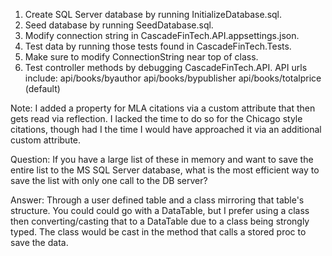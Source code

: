 1. Create SQL Server database by running InitializeDatabase.sql.
2. Seed database by running SeedDatabase.sql.
3. Modify connection string in CascadeFinTech.API.appsettings.json.
4. Test data by running those tests found in CascadeFinTech.Tests.
5. Make sure to modify ConnectionString near top of class.
6. Test controller methods by debugging CascadeFinTech.API. API urls include:
    api/books/byauthor
    api/books/bypublisher
    api/books/totalprice (default)

Note: I added a property for MLA citations via a custom attribute that then gets read via reflection. I lacked the time to do so for the Chicago style citations, though had I the time I would have approached 
it via an additional custom attribute.

Question: If you have a large list of these in memory and want to save the entire list to the MS SQL Server database, what is the most efficient way to save the list with only one call to the DB server?

Answer: Through a user defined table and a class mirroring that table's structure. You could could go with a DataTable, but I prefer using a class then converting/casting that to a DataTable due to a class being strongly typed. The class would be cast in the method that calls a stored proc to save the data.
